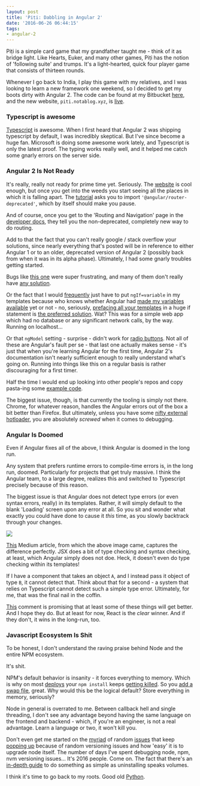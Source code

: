 ```yaml
---
layout: post
title: 'Piṭi: Dabbling in Angular 2'
date: '2016-06-26 06:44:15'
tags:
- angular-2
---
```


Piṭi is a simple card game that my grandfather taught me - think of it as bridge light. Like Hearts, Euker, and many other games, Piṭi has the notion of 'following suite' and trumps. It's a light-hearted, quick four player game that consists of thirteen rounds.

Whenever I go back to India, I play this game with my relatives, and I was looking to learn a new framework one weekend, so I decided to get my boots dirty with Angular 2. The code can be found at my Bitbucket [here](https://bitbucket.org/caliChander/piti), and the new website, ```piti.notablog.xyz```, is [live](https://piti.notablog.xyz).

### Typescript is awesome

[Typescript](https://www.typescriptlang.org/docs/tutorial.html) is awesome. When I first heard that Angular 2 was shipping typescript by default, I was incredibly skeptical. But I've since become a huge fan. Microsoft is doing some awesome work lately, and Typescript is only the latest proof. The typing works really well, and it helped me catch some gnarly errors on the server side.

### Angular 2 Is Not Ready

It's really, really not ready for prime time yet. Seriously. The [website](angular.io) is cool enough, but once you get into the weeds you start seeing all the places in which it is falling apart. The [tutorial](https://angular.io/docs/ts/latest/tutorial/toh-pt5.html) asks you to import ```'@angular/router-deprecated'```, which by itself should make you pause.

And of course, once you get to the 'Routing and Navigation' page in the [developer docs](https://angular.io/docs/ts/latest/guide/router.html), they tell you the non-deprecated, completely new way to do routing.

Add to that the fact that you can't really google / stack overflow your solutions, since nearly everything that's posted will be in reference to either Angular 1 or to an older, deprecated version of Angular 2 (possibly back from when it was in its alpha phase). Ultimately, I had some gnarly troubles getting started.

Bugs like [this one](https://github.com/angular/angular/issues/6188) were super frustrating, and many of them don't really have [any solution](https://encrypted.google.com/search?hl=en&q=TS2305%20Module%20has%20no%20exported%20member%20%27RouterConfig%27).

Or the fact that I would [frequently](https://github.com/angular/angular/issues/4134) just have to put ```ngIf=variable``` in my templates because who knows whether Angular had [made my variables available](http://stackoverflow.com/questions/32831801/angular2-object-undefined) yet or not - no, seriously, [prefacing all your templates](https://github.com/angular/angular/issues/2104) in a huge if statement is [the preferred solution](http://stackoverflow.com/questions/35073267/angular-2-template-tags-say-object-is-undefined). Wat? This was for a simple web app which had no database or any significant network calls, by the way. Running on localhost...

Or that ```ngModel``` setting - surprise - didn't work for [radio buttons](https://github.com/angular/angular/issues/9153). Not all of these are Angular's fault per se - that last one actually makes sense - it's just that when you're learning Angular for the first time, Angular 2's documentation isn't nearly sufficient enough to really understand what's going on. Running into things like this on a regular basis is rather discouraging for a first timer.

Half the time I would end up looking into other people's repos and copy pasta-ing some [example code](https://github.com/mlaval/angular2-bootstrap/tree/master/demo).

The biggest issue, though, is that currently the tooling is simply not there. Chrome, for whatever reason, handles the Angular errors out of the box a bit better than Firefox. But ultimately, unless you have some [nifty external hotloader](http://blog.mgechev.com/2015/10/26/angular2-hot-loader-hot-loading-tooling/), you are absolutely *screwed* when it comes to debugging.

### Angular Is Doomed

Even if Angular fixes all of the above, I think Angular is doomed in the long run.

Any system that prefers runtime errors to compile-time errors is, in the long run, doomed. Particularly for projects that get truly massive. I think the Angular team, to a large degree, realizes this and switched to Typescript precisely because of this reason.

The biggest issue is that Angular does not detect type errors (or even syntax errors, really) in its templates. Rather, it will simply default to the blank 'Loading' screen upon any error at all. So you sit and wonder what exactly you could have done to cause it *this* time, as you slowly backtrack through your changes.

![](https://cdn-images-1.medium.com/max/1200/1*ivDnyMP63YJBBGKCNyRUzQ.png)

[This]() Medium article, from which the above image came, captures the difference perfectly. JSX does a bit of type checking and syntax checking, at least, which Angular simply does not doe. Heck, it doesn't even do type checking within its templates!

If I have a component that takes an object ```A```, and I instead pass it object of type ```B```, it cannot detect that. Think about that for a second - a system that relies on Typescript cannot detect such a simple type error. Ultimately, for me, that was the final nail in the coffin.

[This](https://medium.com/@jeffwhelpley/there-are-some-specific-pieces-of-information-in-this-article-that-are-accurate-315124670b84#.igqm604sy) comment is promising that at least some of these things will get better. And I hope they do. But at least for now, React is the *clear* winner. And if they don't, it wins in the long-run, too.

### Javascript Ecosystem Is Shit

To be honest, I don't understand the raving praise behind Node and the entire NPM ecosystem.

It's shit.

NPM's default behavior is insanity - it forces everything to memory. Which is why on most [deploys](https://www.digitalocean.com/community/questions/npm-gets-killed-no-matter-what) your ```npm install``` keeps [getting killed](https://www.digitalocean.com/community/questions/npm-gets-killed-no-matter-what?answer=18115). So you [add a swap file](https://www.digitalocean.com/community/tutorials/how-to-add-swap-on-ubuntu-14-04), great. Why would this be the logical default? Store everything in memory, seriously?

Node in general is overrated to me. Between callback hell and single threading, I don't see any advantage beyond having the same language on the frontend and backend - which, if you're an engineer, is not a real advantage. Learn a language or two, it won't kill you.

Don't even get me started on the [myriad](https://github.com/nodejs/node/issues/3922) of random [issues](https://github.com/nodejs/node/issues/3540) that keep [popping up](https://github.com/sequelize/cli/issues/291) because of random versioning issues and how 'easy' it is to upgrade node itself. The number of days I've spent debugging node, npm, nvm versioning issues... It's 2016 people. Come on. The fact that there's an [in-depth guide](http://benznext.com/2015/04/completely-uninstall-node-js-from-mac-os-x/) to do something as simple as uninstalling speaks volumes.

I think it's time to go back to my roots. Good old [Python](https://realpython.com/blog/python/the-ultimate-flask-front-end/).
